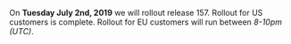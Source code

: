 On **Tuesday July 2nd, 2019** we will rollout release 157. Rollout for US customers is complete. Rollout for EU customers will run between *8-10pm (UTC)*.
